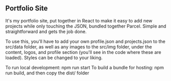 ## Portfolio Site

It's my portfolio site, put together in React to make it easy to add new projects while only touching the JSON, bundled together Parcel. Simple and straightforward and gets the job done.

To use this, you'll have to add your own profile.json and projects.json to the src/data folder, as well as any images to the src/img folder, under the content, logos, and profile section (you'll see in the code where these are loaded).  Styles can be changed to your liking.

To run local development: npm run start
To build a bundle for hosting: npm run build, and then copy the dist/ folder
